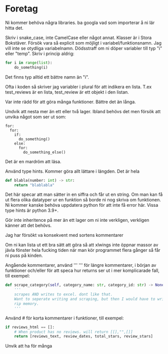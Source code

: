 # Foretag

Ni kommer behöva några libraries. ba googla vad som importerar å ni lär hitta det.

Skriv i snake_case, inte CamelCase eller något annat. Klasser är i Stora Bokstäver. Försök vara så explicit som möjligt i variabel/funktionsnamn. 
Jag vill inte se otydliga variabelnamn. Dödsstraff om ni döper variabler till typ "i" eller "temp". Skriv i princip aldrig:
```py
for i in range(list):
    do_something(i)
```
Det finns typ alltid ett bättre namn än "i".

Ofta i koden så skriver jag variabler i plural för att indikera en lista. T.ex test_reviews är en lista, test_review är ett objekt i den listan.

Var inte rädd för att göra många funktioner. Bättre det än långa.

Undvik att nesta mer än ett eller två lager. Ibland behövs det men försök att unvika något som ser ut som:
```
for:
  for:
    if:
      do_something()
    else:
      for:
        do_something_else()
````
Det är en mardröm att läsa.

Använd type hints. Kommer göra allt lättare i längden. Det är hela 
```py
def blabla(number: int) -> str: 
    return "blablabla"
```
Det här specar att man sätter in en siffra och får ut en string. 
Om man kan få ut flera olika datatyper ur en funktion så borde ni nog skriva om funktionen.
Ni kommer kanske behöva uppdatera python för att inte få error här. Vissa type hints är python 3.9+.

Gör inte inheritence på mer än ett lager om ni inte verkligen, verkligen känner att det behövs.

Jag har försökt va konsekvent med sortens kommentarer

Om ni kan lista ut ett bra sätt att göra så att xlwings inte öppnar massor av jävla fönster hela fucking tiden när man kör programmet flera gånger så får ni puss på kinden.

Angående kommentarer, använd ''' ''' för längre kommentarer, i början av funktioner och/eller för att speca hur returns ser ut i mer komplicarade fall, till exempel:
```py
def scrape_category(self, category_name: str, category_id: str) -> None:
    '''
    scrapes AND writes to excel. dont like that.
    Want to seperate writing and scraping, but then I would have to write a whole category at a time.
    rip memory.
    '''
```
Använd # för korta kommentarer i funktioner, till exempel:
```py
if reviews_html == []:
    # When product has no reviews. will return [[],"",[]]
    return [reviews_text, review_dates, total_stars, review_stars]
```
Unvik att ha för många

